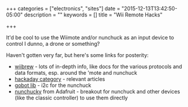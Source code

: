 +++
categories = ["electronics", "sites"]
date = "2015-12-13T13:42:50-05:00"
description = ""
keywords = []
title = "Wii Remote Hacks"

+++

It'd be cool to use the Wiimote and/or nunchuck as an input device to control
I dunno, a drone or something?

Haven't gotten very far, but here's some links for posterity:

- [wiibrew](http://wiibrew.org) - lots of in-depth info, like docs for the various
  protocols and data formats, esp. around the 'mote and nunchuck
- [hackaday category](http://hackaday.com/category/nintendo-wii-hacks/) - relevant
  articles
- [gobot lib](http://gobot.io/documentation/drivers/wiimote-nunchuk/) - i2c for
  the nunchuck
- [nunchucky](https://www.adafruit.com/product/345) from Adafruit - breakout for
  nunchuck and other devices (like the classic controller) to use them directly
